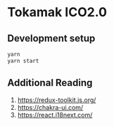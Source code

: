 # Tokamak ICO2.0

## Development setup

```sh
yarn
yarn start
```

## Additional Reading

1. https://redux-toolkit.js.org/
2. https://chakra-ui.com/
3. https://react.i18next.com/
